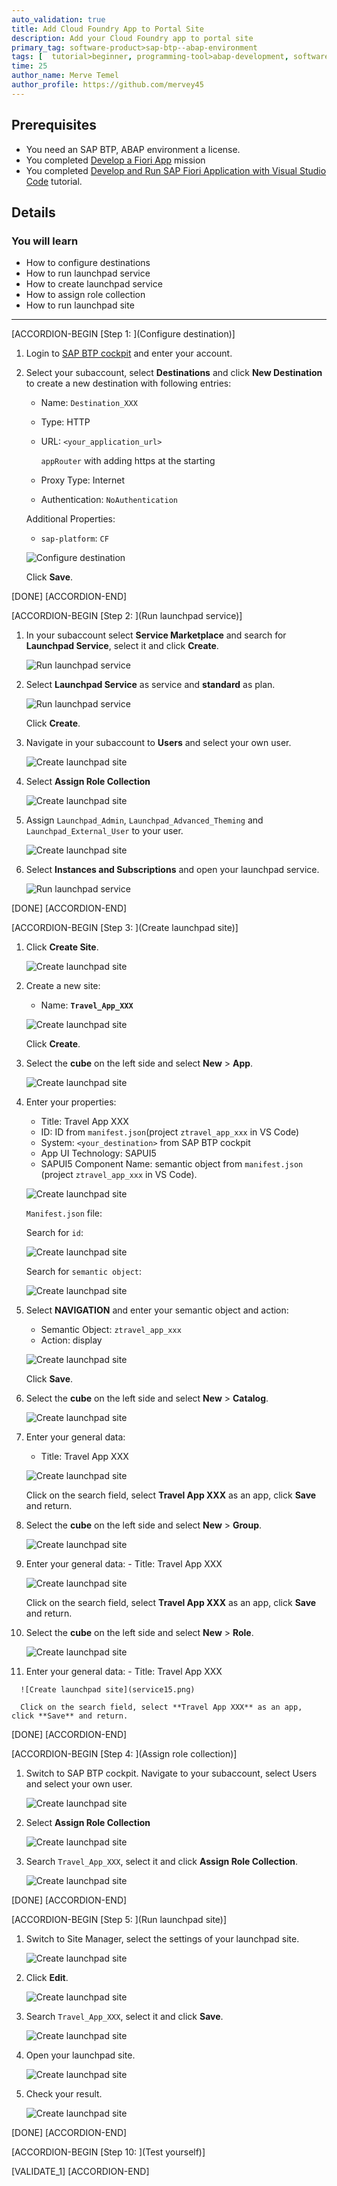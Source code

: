```yaml
---
auto_validation: true
title: Add Cloud Foundry App to Portal Site
description: Add your Cloud Foundry app to portal site
primary_tag: software-product>sap-btp--abap-environment
tags: [  tutorial>beginner, programming-tool>abap-development, software-product>sap-business-technology-platform, software-products>sap-business-application-studio ]
time: 25
author_name: Merve Temel
author_profile: https://github.com/mervey45
---
```


## Prerequisites  
- You need an SAP BTP, ABAP environment a license.
- You completed [Develop a Fiori App](mission.cp-starter-extensions-abap) mission
- You completed [ Develop and Run SAP Fiori Application with Visual Studio Code](abap-environment-vs-code) tutorial.

## Details
### You will learn  
- How to configure destinations
- How to run launchpad service
- How to create launchpad service
- How to assign role collection
- How to run launchpad site

---
[ACCORDION-BEGIN [Step 1: ](Configure destination)]

  1. Login to [SAP BTP cockpit](https://account.hana.ondemand.com/) and enter your account.

  2. Select your subaccount, select **Destinations** and click **New Destination** to create a new destination with following entries:

      - Name: `Destination_XXX`
      - Type: HTTP
      - URL: `<your_application_url>`

        `appRouter` with adding https at the starting

      - Proxy Type: Internet
      - Authentication: `NoAuthentication`

     Additional Properties:

      - `sap-platform`: `CF`

     ![Configure destination](destination4.png)

     Click **Save**.

[DONE]
[ACCORDION-END]

[ACCORDION-BEGIN [Step 2: ](Run launchpad service)]

  1.  In your subaccount select **Service Marketplace** and search for **Launchpad Service**, select it and click **Create**.

      ![Run launchpad service](service.png)

  2.  Select **Launchpad Service** as service and **standard** as plan.

      ![Run launchpad service](servicex.png)

      Click **Create**.

  3.  Navigate in your subaccount to **Users** and select your own user.

      ![Create launchpad site](service16.png)

  4.  Select **Assign Role Collection**

      ![Create launchpad site](service18.png)

  5. Assign `Launchpad_Admin`, `Launchpad_Advanced_Theming` and `Launchpad_External_User` to your user.

      ![Create launchpad site](servicexx.png)


  3.  Select **Instances and Subscriptions** and open your launchpad service.

      ![Run launchpad service](service2.png)

[DONE]
[ACCORDION-END]

[ACCORDION-BEGIN [Step 3: ](Create launchpad site)]

  1. Click **Create Site**.

      ![Create launchpad site](service3.png)

  2. Create a new site:
       - Name: **`Travel_App_XXX`**

     ![Create launchpad site](service4.png)

      Click **Create**.

  3. Select the **cube** on the left side and select **New** > **App**.

      ![Create launchpad site](service5.png)

  4. Enter your properties:
     - Title: Travel App XXX
     - ID: ID from `manifest.json`(project `ztravel_app_xxx` in VS Code)
     - System: `<your_destination>` from SAP BTP cockpit
     - App UI Technology: SAPUI5
     - SAPUI5 Component Name: semantic object from `manifest.json` (project `ztravel_app_xxx` in VS Code).

      ![Create launchpad site](service6.png)

      `Manifest.json` file:

      Search for `id`:

      ![Create launchpad site](service7.png)

      Search for `semantic object`:

      ![Create launchpad site](service8.png)

  5. Select **NAVIGATION** and enter your semantic object and action:
     - Semantic Object: `ztravel_app_xxx`
     - Action: display

      ![Create launchpad site](service9.png)

      Click **Save**.

  6.  Select the **cube** on the left side and select **New** > **Catalog**.

      ![Create launchpad site](service10.png)

  7. Enter your general data:
     - Title: Travel App XXX

      ![Create launchpad site](service11.png)

     Click on the search field, select **Travel App XXX** as an app, click **Save** and return.

  8.  Select the **cube** on the left side and select **New** > **Group**.

      ![Create launchpad site](service12.png)

  9.  Enter your general data:
     - Title: Travel App XXX

      ![Create launchpad site](service13.png)

      Click on the search field, select **Travel App XXX** as an app, click **Save** and return.

 10. Select the **cube** on the left side and select **New** > **Role**.

     ![Create launchpad site](service14.png)

  11.  Enter your general data:
     - Title: Travel App XXX

      ![Create launchpad site](service15.png)

      Click on the search field, select **Travel App XXX** as an app, click **Save** and return.

[DONE]
[ACCORDION-END]

[ACCORDION-BEGIN [Step 4: ](Assign role collection)]

  1. Switch to SAP BTP cockpit. Navigate to your subaccount, select Users and select your own user.

      ![Create launchpad site](service16.png)

  2.  Select **Assign Role Collection**

      ![Create launchpad site](service18.png)

  3. Search `Travel_App_XXX`, select it and click **Assign Role Collection**.

      ![Create launchpad site](service19.png)

[DONE]
[ACCORDION-END]    


[ACCORDION-BEGIN [Step 5: ](Run launchpad site)]

  1. Switch to Site Manager, select the settings of your launchpad site.

      ![Create launchpad site](service21.png)

  2.  Click **Edit**.

      ![Create launchpad site](service22.png)

  3. Search `Travel_App_XXX`, select it and click **Save**.

      ![Create launchpad site](service23.png)

  4. Open your launchpad site.

      ![Create launchpad site](service24.png)

  5. Check your result.

      ![Create launchpad site](service25.png)

[DONE]
[ACCORDION-END]  

[ACCORDION-BEGIN [Step 10: ](Test yourself)]

[VALIDATE_1]
[ACCORDION-END]
